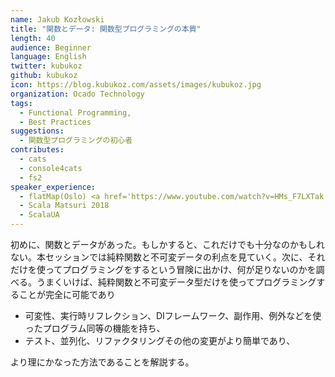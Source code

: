 ```yaml
---
name: Jakub Kozłowski
title: "関数とデータ: 関数型プログラミングの本質"
length: 40
audience: Beginner
language: English
twitter: kubukoz
github: kubukoz
icon: https://blog.kubukoz.com/assets/images/kubukoz.jpg
organization: Ocado Technology
tags:
  - Functional Programming,
  - Best Practices
suggestions:
  - 関数型プログラミングの初心者
contributes:
  - cats
  - console4cats
  - fs2
speaker_experience:
  - flatMap(Oslo) <a href='https://www.youtube.com/watch?v=HMs_F7LXTak'>https://www.youtube.com/watch?v=HMs_F7LXTak</a>
  - Scala Matsuri 2018
  - ScalaUA
---
```

初めに、関数とデータがあった。もしかすると、これだけでも十分なのかもしれない。本セッションでは純粋関数と不可変データの利点を見ていく。次に、それだけを使ってプログラミングをするという冒険に出かけ、何が足りないのかを調べる。うまくいけば、純粋関数と不可変データ型だけを使ってプログラミングすることが完全に可能であり

- 可変性、実行時リフレクション、DIフレームワーク、副作用、例外などを使ったプログラム同等の機能を持ち、
- テスト、並列化、リファクタリングその他の変更がより簡単であり、

より理にかなった方法であることを解説する。
